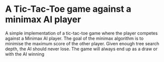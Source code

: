 # A Tic-Tac-Toe game against a minimax AI player

A simple implementation of a tic-tac-toe game where the player competes against a Minimax AI player.
The goal of the minimax algorithm is to minimise the maximum score of the other player. Given enough
tree search depth, the AI should never lose. The game will always end up as a draw or with the AI winning 
